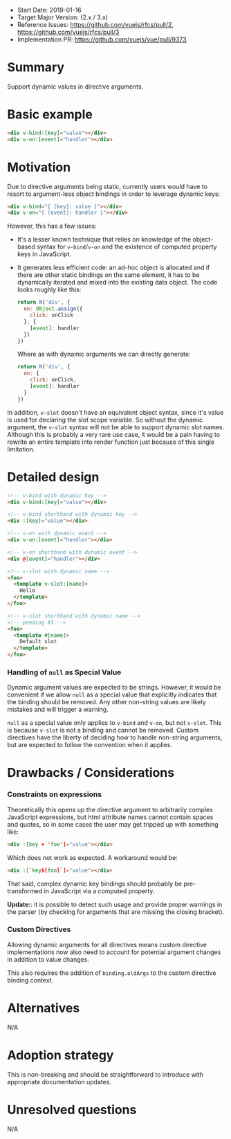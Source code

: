 - Start Date: 2019-01-16
- Target Major Version: (2.x / 3.x)
- Reference Issues: https://github.com/vuejs/rfcs/pull/2, https://github.com/vuejs/rfcs/pull/3
- Implementation PR: https://github.com/vuejs/vue/pull/9373
# Summary

Support dynamic values in directive arguments.

# Basic example

``` html
<div v-bind:[key]="value"></div>
<div v-on:[event]="handler"></div>
```

# Motivation

Due to directive arguments being static, currently users would have to resort to argument-less object bindings in order to leverage dynamic keys:

``` html
<div v-bind="{ [key]: value }"></div>
<div v-on="{ [event]: handler }"></div>
```

However, this has a few issues:

- It's a lesser known technique that relies on knowledge of the object-based syntax for `v-bind`/`v-on` and the existence of computed property keys in JavaScript.

- It generates less efficient code: an ad-hoc object is allocated and if there are other static bindings on the same element, it has to be dynamically iterated and mixed into the existing data object. The code looks roughly like this:

  ``` js
  return h('div', {
    on: Object.assign({
      click: onClick
    }, {
      [event]: handler
    })
  })
  ```

  Where as with dynamic arguments we can directly generate:

  ``` js
  return h('div', {
    on: {
      click: onClick,
      [event]: handler
    }
  })
  ```

In addition, `v-slot` doesn't have an equivalent object syntax, since it's value is used for declaring the slot scope variable. So without the dynamic argument, the `v-slot` syntax will not be able to support dynamic slot names. Although this is probably a very rare use case, it would be a pain having to rewrite an entire template into render function just because of this single limitation.

# Detailed design

``` html
<!-- v-bind with dynamic key -->
<div v-bind:[key]="value"></div>

<!-- v-bind shorthand with dynamic key -->
<div :[key]="value"></div>

<!-- v-on with dynamic event -->
<div v-on:[event]="handler"></div>

<!-- v-on shorthand with dynamic event -->
<div @[event]="handler"></div>

<!-- v-slot with dynamic name -->
<foo>
  <template v-slot:[name]>
    Hello
  </template>
</foo>

<!-- v-slot shorthand with dynamic name -->
<!-- pending #3 -->
<foo>
  <template #[name]>
    Default slot
  </template>
</foo>
```

### Handling of `null` as Special Value

Dynamic argument values are expected to be strings. However, it would be convenient if we allow `null` as a special value that explicitly indicates that the binding should be removed. Any other non-string values are likely mistakes and will trigger a warning.

`null` as a special value only applies to `v-bind` and `v-on`, but not `v-slot`. This is because `v-slot` is not a binding and cannot be removed. Custom directives have the liberty of deciding how to handle non-string arguments, but are expected to follow the convention when it applies.

# Drawbacks / Considerations

### Constraints on expressions

Theoretically this opens up the directive argument to arbitrarily complex JavaScript expressions, but html attribute names cannot contain spaces and quotes, so in some cases the user may get tripped up with something like:

``` html
<div :[key + 'foo']="value"></div>
```

Which does not work as expected. A workaround would be:

``` html
<div :[`key${foo}`]="value"></div>
```

That said, complex dynamic key bindings should probably be pre-transformed in JavaScript via a computed property.

**Update:**: it is possible to detect such usage and provide proper warnings in the parser (by checking for arguments that are missing the closing bracket).

### Custom Directives

Allowing dynamic arguments for all directives means custom directive implementations now also need to account for potential argument changes in addition to value changes.

This also requires the addition of `binding.oldArgs` to the custom directive binding context.

# Alternatives

N/A

# Adoption strategy

This is non-breaking and should be straightforward to introduce with appropriate documentation updates.

# Unresolved questions

N/A
